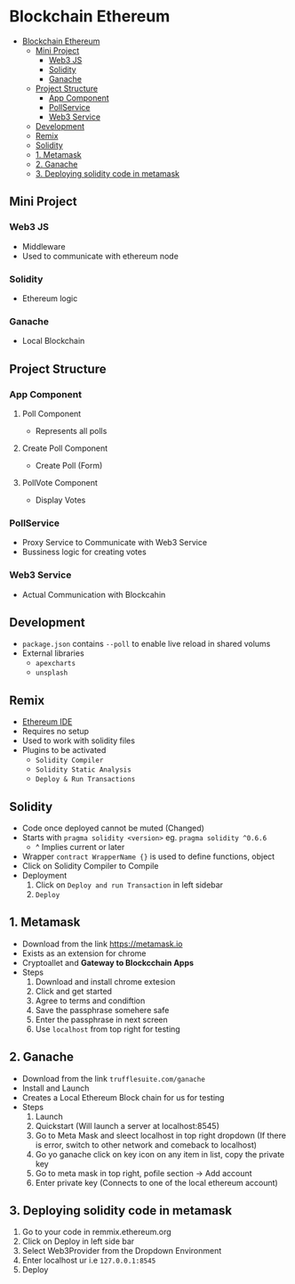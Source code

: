 # Blockchain Ethereum

- [Blockchain Ethereum](#blockchain-ethereum)
  - [Mini Project](#mini-project)
    - [Web3 JS](#web3-js)
    - [Solidity](#solidity)
    - [Ganache](#ganache)
  - [Project Structure](#project-structure)
    - [App Component](#app-component)
    - [PollService](#pollservice)
    - [Web3 Service](#web3-service)
  - [Development](#development)
  - [Remix](#remix)
  - [Solidity](#solidity-1)
  - [1. Metamask](#1-metamask)
  - [2. Ganache](#2-ganache)
  - [3. Deploying solidity code in metamask](#3-deploying-solidity-code-in-metamask)

## Mini Project

### Web3 JS

- Middleware
- Used to communicate with ethereum node

### Solidity

- Ethereum logic

### Ganache

- Local Blockchain

## Project Structure

### App Component

1. Poll Component
   - Represents all polls

2. Create Poll Component
   - Create Poll (Form)

3. PollVote Component
   - Display Votes

### PollService

- Proxy Service to Communicate with Web3 Service
- Bussiness logic for creating votes

### Web3 Service

- Actual Communication with Blockcahin

## Development

- `package.json` contains `--poll` to enable live reload in shared volums
- External libraries
  - `apexcharts`
  - `unsplash`

## Remix

- [Ethereum IDE](https://remix.ethereum.org/)
- Requires no setup
- Used to work with solidity files
- Plugins to be activated
  - `Solidity Compiler`
  - `Solidity Static Analysis`
  - `Deploy & Run Transactions`

## Solidity

- Code once deployed cannot be muted (Changed)
- Starts with `pragma solidity <version>` eg. `pragma solidity ^0.6.6`
  - ^ Implies current or later
- Wrapper `contract WrapperName {}` is used to define functions, object
- Click on Solidity Compiler to Compile
- Deployment 
  1. Click on `Deploy and run Transaction` in left sidebar
  2. `Deploy`

## 1. Metamask

- Download from the link <https://metamask.io>
- Exists as an extension for chrome
- Cryptoallet and **Gateway to Blockcchain Apps**
- Steps
  1. Download and install chrome extesion
  2. Click and get started
  3. Agree to terms and condiftion
  4. Save the passphrase somehere safe
  5. Enter the passphrase in next screen
  6. Use `localhost` from top right for testing

## 2. Ganache

- Download from the link `trufflesuite.com/ganache`
- Install and Launch
- Creates a Local Ethereum Block chain for us for testing
- Steps
  1. Launch
  2. Quickstart (Will launch a server at localhost:8545)
  3. Go to Meta Mask and sleect localhost in top right dropdown (If there is error, switch to other network and comeback to localhost)
  4. Go  yo ganache click on key icon on any item in list, copy the private key
  5. Go to meta mask in top right, pofile section -> Add account
  6. Enter private key (Connects to one of the local ethereum account)

## 3. Deploying solidity code in metamask

1. Go to your code in remmix.ethereum.org
2. Click on Deploy in left side bar
3. Select Web3Provider from the Dropdown Environment
4. Enter localhost ur i.e `127.0.0.1:8545`
5. Deploy
